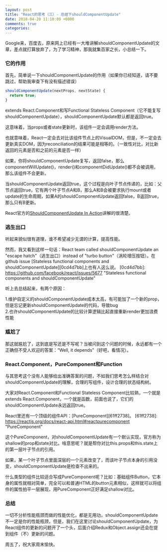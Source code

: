 ```yaml
---
layout: post
title: "React的思考（三）- 总结下shouldComponentUpdate"
date: 2018-04-20 11:10:09 +0800
comments: true
categories:
---
```


Google来，百度去，原来网上已经有一大堆讲解shouldComponentUpdate的文章，差点就打算放弃了，为了学习精神，那我就集百家之长，小总结一下。

### 它的作用

首先，简单说一下shouldComponentUpdate的作用（如果你已经知道，请不要跳过，帮助我审查下有没有描述错误）

```JavaScript
shouldComponentUpdate(nextProps, nextState) {
  return true;
}
```
extends React.Component和写Functional Stateless Component（它不能复写shouldComponentUpdate），shouldComponentUpdate默认都是返回true。

这意味着，当props或者state更新时，该组件一定会调用render方法。

也就意味着，React一定会去对比该组件节点上的VisualDOM，但是，不一定会去更新真实DOM，因为reconciliation的结果可能是相等的。（一致性对比，对比新返回的元素是否和之前的元素是否一样）

如果，你将shouldComponentUpdate复写，返回false，那么componentWillUpdate()，render()和componentDidUpdate()都不会被调用，那么该组件不会更新。

当shouldComponentUpdate返回true，这个过程是向叶子节点传递的，比如：父节点返回true，它有两个叶子节点A和B，那么A和B会被要求执行mount或者update的生命周期，如果A的shouldComponentUpdate返回false，B返回true，那么只有B更新。

React官方的[ShouldComponentUpdate In Action][60462522]讲解的很清楚。

  [60462522]: https://reactjs.org/docs/optimizing-performance.html#shouldcomponentupdate-in-action "ShouldComponentUpdate In Action"

### 逃生出口

听起来貌似很有道理，谁不希望减少无谓的计算，提高性能。

然而，我又看到这样一句话：React team called shouldComponentUpdate an "escape hatch"（逃生出口）instead of "turbo button"（涡轮增压按钮）。在 github issue [Stateless functional components and shouldComponentUpdate][0cd4d7bb]上也有人这么说。
  [0cd4d7bb]: https://github.com/facebook/react/issues/5677 "Stateless functional components and shouldComponentUpdate"

听上去总结起来，有两个原因：

1.维护自定义的shouldComponentUpdate成本太高，有可能加了一个新的prop，但是忘记更新shouldComponentUpdate的代码，导致bug     
2.也许shouldComponentUpdate的比较计算逻辑比起直接重新render更加浪费性能

### 尴尬了

那这就尴尬了，这到底是写还是不写呢？当被问到这个问题的时候，永远都有一个正确但不受人欢迎的答案：“Well, it depends”（好吧，看情况）。

### React.Component，PureComponent和Function

与其思考这个没有人能够给出准确答案的问题，不如我们思考怎么样结合对shouldComponentUpdate的理解，合理的写组件，设计合理的状态结构树。

大家对React.Component和Functional Stateless Component比较熟，一个就是extends React.Component，一个就是函数，前面也说了，它们的shouldComponentUpdate永远返回true。

React里还有一个顶级的组件API：[PureComponent][61ff2738]。
  [61ff2738]: https://reactjs.org/docs/react-api.html#reactpurecomponent "PureComponent"

这个PureComponent，对shouldComponentUpdate有一个默认实现，官方称为shallow的prop和state对比。啥意思呢？就是帮你对比this.props和this.state上的第一层叶子节点的引用。

如果，某一个叶子节点里面深层的一个元素改变了，而该叶子节点本身的引用没变，shouldComponentUpdate是检查不出来的。

什么类型的组件比较适合写成PureComponent呢？比如：基础组件Button，它本身的属性就相对简单，完全可以和普通HTML的button元素相似，这样就可以将组件的属性拍平一层展现，用PureComponent正好满足shallow对比。

### 总结

一切不分析性能瓶颈而做的性能优化，都是无用功，shouldComponentUpdate不一定是你的性能瓶颈，但是，我们在这里讨论shouldComponentUpdate，为React组件的更新的问题开了一个头，后面介绍Redux和Object.assign还会在提到组件（不）更新的问题。

周五了，祝大家周末愉快。
